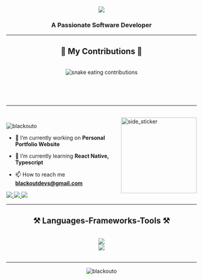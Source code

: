 <!--Type Animation-->
<h1 align="center">
    <img src="https://readme-typing-svg.herokuapp.com/?font=Righteous&size=35&center=true&vCenter=true&width=500&height=70&duration=4000&lines=Hi+There!+👋;+I'm+BlackoutDevs!;" />
</h1>

<h3 align="center">A Passionate Software Developer</h3>

<!--Snake-->
<hr/>
<div align="center">
  <h2>🐍 My Contributions 🐍</h2>
  <br>
  <img alt="snake eating contributions" src="https://raw.githubusercontent.com/blackoutO/blackouto/output/github-contribution-grid-snake.svg" />
  
  <br/><br/><br/>
</div>

<hr/>
<br>
<!--Graph-->
<img align="right" width=200px height=200px alt="side_sticker" src="https://media.giphy.com/media/TEnXkcsHrP4YedChhA/giphy.gif" />

<p align="left"> <img src="https://komarev.com/ghpvc/?username=blackouto&label=Profile%20views&color=0e75b6&style=flat" alt="blackouto" /> </p>

- 🔭 I’m currently working on **Personal Portfolio Website**

- 🌱 I’m currently learning **React Native, Typescript**

- 📫 How to reach me **blackoutdevs@gmail.com**

<div align="left"> 
  <a href="mailto:blackoutdevs@gmail.com">
    <img src="https://img.shields.io/badge/Gmail-333333?style=for-the-badge&logo=gmail&logoColor=red" />
  </a>
  <a href="https://linkedin.com/in/" target="_blank">
    <img src="https://img.shields.io/badge/LinkedIn-0077B5?style=for-the-badge&logo=linkedin&logoColor=white" target="_blank" />
  </a>
  <a href="https://github.com/BlackoutO" target="_blank">
     <img src="https://img.shields.io/badge/Portfolio-FF5722?style=for-the-badge&logo=todoist&logoColor=white" target="_blank" /> <!-- sqlite, safari, google-chrome are other good icon options -->
  </a>
</div>

<hr>
<h2 align="center">⚒️ Languages-Frameworks-Tools ⚒️</h2>
<br/>
<div align="center">
    <img src="https://skillicons.dev/icons?i=react,vscode,github,figma,git" /><br>
    <img src="https://skillicons.dev/icons?i=java,html,css,javascript,python,c,typescript,firebase,nodejs,nextjs" /><br>
</div>

<br/>
<hr/>

<div align="center">
    <p><img align="center" src="https://github-readme-stats.vercel.app/api/top-langs?username=blackouto&show_icons=true&locale=en&layout=compact" alt="blackouto" /></p>
</div>


